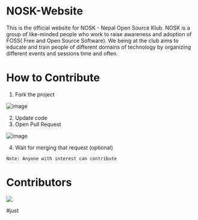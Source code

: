 # NOSK-Website
This is the official website for NOSK - Nepal Open Source Klub. NOSK is a group of like-minded people who work to raise awareness and adoption of 
FOSS( Free and Open Source Software). We being at the club aims to educate and train people of different domains of technology  by organizing different 
events and sessions time and often.


# How to Contribute
1. Fork the project

![image](https://user-images.githubusercontent.com/67583667/214760055-293776b6-9139-483f-b0f1-9a38268c2dc5.png)

2. Update code
3. Open Pull Request

![image](https://user-images.githubusercontent.com/67583667/214760236-4ea090db-f131-487b-8096-5823d24866a8.png)

4. Wait for merging that request (optional)

`Note: Anyone with interest can contribute`

# Contributors
<a href="https://github.com/noskofficial/noskofficial.github.io/graphs/contributors">
  <img src="https://contrib.rocks/image?repo=noskofficial/noskofficial.github.io" />
</a>

#just
